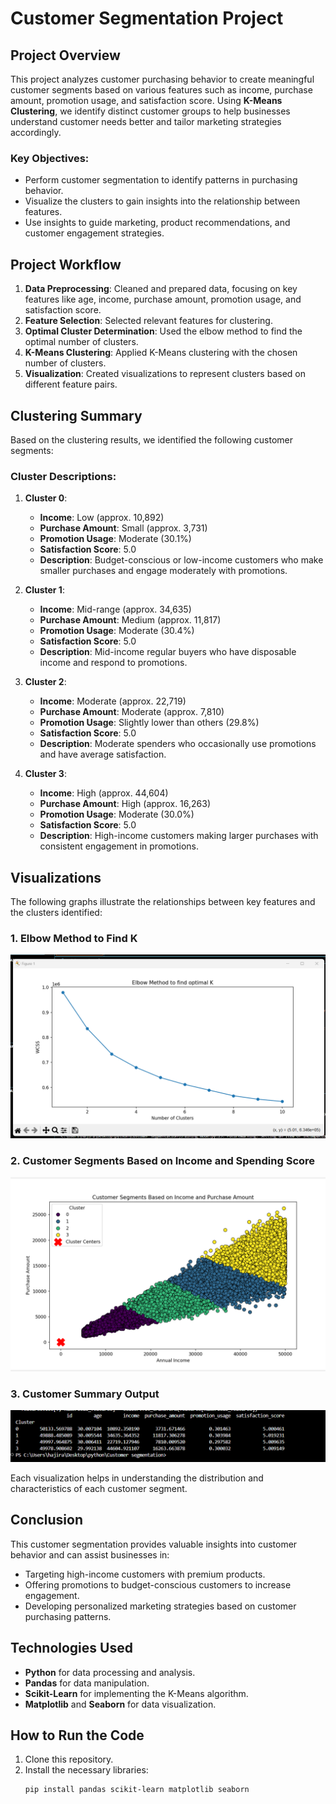 # Customer Segmentation Project

## Project Overview
This project analyzes customer purchasing behavior to create meaningful customer segments based on various features such as income, purchase amount, promotion usage, and satisfaction score. Using **K-Means Clustering**, we identify distinct customer groups to help businesses understand customer needs better and tailor marketing strategies accordingly.

### Key Objectives:
- Perform customer segmentation to identify patterns in purchasing behavior.
- Visualize the clusters to gain insights into the relationship between features.
- Use insights to guide marketing, product recommendations, and customer engagement strategies.

## Project Workflow
1. **Data Preprocessing**: Cleaned and prepared data, focusing on key features like age, income, purchase amount, promotion usage, and satisfaction score.
2. **Feature Selection**: Selected relevant features for clustering.
3. **Optimal Cluster Determination**: Used the elbow method to find the optimal number of clusters.
4. **K-Means Clustering**: Applied K-Means clustering with the chosen number of clusters.
5. **Visualization**: Created visualizations to represent clusters based on different feature pairs.

## Clustering Summary
Based on the clustering results, we identified the following customer segments:

### Cluster Descriptions:
1. **Cluster 0**:
   - **Income**: Low (approx. 10,892)
   - **Purchase Amount**: Small (approx. 3,731)
   - **Promotion Usage**: Moderate (30.1%)
   - **Satisfaction Score**: 5.0
   - **Description**: Budget-conscious or low-income customers who make smaller purchases and engage moderately with promotions.

2. **Cluster 1**:
   - **Income**: Mid-range (approx. 34,635)
   - **Purchase Amount**: Medium (approx. 11,817)
   - **Promotion Usage**: Moderate (30.4%)
   - **Satisfaction Score**: 5.0
   - **Description**: Mid-income regular buyers who have disposable income and respond to promotions.

3. **Cluster 2**:
   - **Income**: Moderate (approx. 22,719)
   - **Purchase Amount**: Moderate (approx. 7,810)
   - **Promotion Usage**: Slightly lower than others (29.8%)
   - **Satisfaction Score**: 5.0
   - **Description**: Moderate spenders who occasionally use promotions and have average satisfaction.

4. **Cluster 3**:
   - **Income**: High (approx. 44,604)
   - **Purchase Amount**: High (approx. 16,263)
   - **Promotion Usage**: Moderate (30.0%)
   - **Satisfaction Score**: 5.0
   - **Description**: High-income customers making larger purchases with consistent engagement in promotions.

## Visualizations
The following graphs illustrate the relationships between key features and the clusters identified:

### 1. Elbow Method to Find K
![Number of clusters vs WCSS](elbow_graph.png)

### 2. Customer Segments Based on Income and Spending Score
![Annual Income vs Purchase Amount](kmeans_clusters.png)

### 3. Customer Summary Output
![Cluster Summary Output](cluster_summary.png)

Each visualization helps in understanding the distribution and characteristics of each customer segment. 

## Conclusion
This customer segmentation provides valuable insights into customer behavior and can assist businesses in:
- Targeting high-income customers with premium products.
- Offering promotions to budget-conscious customers to increase engagement.
- Developing personalized marketing strategies based on customer purchasing patterns.

## Technologies Used
- **Python** for data processing and analysis.
- **Pandas** for data manipulation.
- **Scikit-Learn** for implementing the K-Means algorithm.
- **Matplotlib** and **Seaborn** for data visualization.

## How to Run the Code
1. Clone this repository.
2. Install the necessary libraries:
   ```bash
   pip install pandas scikit-learn matplotlib seaborn
